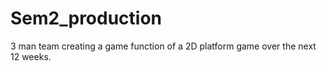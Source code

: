 # Sem2_production
3 man team creating a game function of a 2D platform game over the next 12 weeks.
